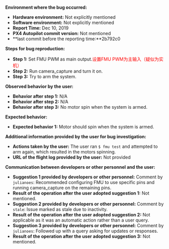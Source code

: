 **Environment where the bug occurred:**

- **Hardware environment:** Not explicitly mentioned
- **Software environment:** Not explicitly mentioned
- **Report Time:** Dec 10, 2019
- **PX4 Autopilot commit version:** Not mentioned
- **last commit before the reporting time:**2b792c0

**Steps for bug reproduction:**

- **Step 1:** Set FMU PWM as main output.<font color='red'>设置FMU PWM为主输入（疑似为实机）</font>
- **Step 2:** Run camera_capture and turn it on.
- **Step 3:** Try to arm the system.

**Observed behavior by the user:**

- **Behavior after step 1:** N/A
- **Behavior after step 2:** N/A
- **Behavior after step 3:** No motor spin when the system is armed.

**Expected behavior:**

- **Expected behavior 1:** Motor should spin when the system is armed.

**Additional information provided by the user for bug investigation:**

- **Actions taken by the user:** The user ran `$ fmu test` and attempted to arm again, which resulted in the motors spinning.
- **URL of the flight log provided by the user:** Not provided

**Communication between developers or other personnel and the user:**

- **Suggestion 1 provided by developers or other personnel:** Comment by `julianoes`: Recommended configuring FMU to use specific pins and running camera_capture on the remaining pins.
- **Result of the operation after the user adopted suggestion 1:** Not mentioned.
- **Suggestion 2 provided by developers or other personnel:** Comment by `stale`: Issue marked as stale due to inactivity.
- **Result of the operation after the user adopted suggestion 2:** Not applicable as it was an automatic action rather than a user query.
- **Suggestion 3 provided by developers or other personnel:** Comment by `julianoes`: Followed up with a query asking for updates or responses.
- **Result of the operation after the user adopted suggestion 3:** Not mentioned.
